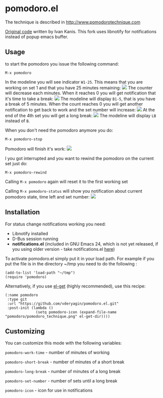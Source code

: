# pomodoro.el #

The technique is described in http://www.pomodorotechnique.com

[Original code](http://kanis.fr/hg/lisp/ivan/pomodoro.el) written by Ivan Kanis. This fork uses libnotify for notifications instead of popup emacs buffer.

## Usage ##

to start the pomodoro you issue the following command:

    M-x pomodoro

In the modeline you will see indicator `W1-25`. This means that you are working on set 1 and that you have 25 minutes remaining:
![](http://i55.tinypic.com/dws2f.jpg)
The counter will decrease each minutes. When it reaches 0 you will get notification that it's time to take a break:
![](http://i54.tinypic.com/2hi2wiw.jpg)
The modeline will display `B1-5`, that is you have a break of 5 minutes. When the count reaches 0 you will get another notification to get back to work and the set number will increase:
![](http://i55.tinypic.com/359bde1.jpg)
At the end of the 4th set you will get a long break:
![](http://i53.tinypic.com/348k74x.jpg)
The modeline will display `LB` instead of `B`.

When you don't need the pomodoro anymore you do:

    M-x pomodoro-stop
Pomodoro will finish it's work:
![](http://i54.tinypic.com/2hoep2v.jpg)

I you got interrupted and you want to rewind the pomodoro on the
current set just do:

    M-x pomodoro-rewind

Calling `M-x pomodoro` again will reset it to the first working set

Calling `M-x pomodoro-status` will show you notification about current pomodoro state, time left and set number:
![](http://i51.tinypic.com/4ut0d0.jpg)

## Installation ##

For status change notifications working you need:

* Libnotify installed
* D-Bus session running
* **notifications.el** (included in GNU Emacs 24, which is not yet released, if you using older version - take notifications.el [here](http://bazaar.launchpad.net/~vcs-imports/emacs/trunk/annotate/head%3A/lisp/notifications.el))

To activate pomodoro.el simply put it in your load path.
For example if you put the file is in the directory ~/tmp you need to do the following :

    (add-to-list 'load-path "~/tmp")
    (require 'pomodoro)

Alternatively, if you use [el-get](https://github.com/dimitri/el-get) (highly recommended), use this recipe:

    (:name pomodoro
     :type git
     :url "https://github.com/vderyagin/pomodoro.el.git"
     :post-init (lambda ()
                  (setq pomodoro-icon (expand-file-name "pomodoro/pomodoro_technique.png" el-get-dir))))

## Customizing ##

You can customize this mode with the following variables:

`pomodoro-work-time` - number of minutes of working

`pomodoro-short-break` - number of minutes of a short break

`pomodoro-long-break` - number of minutes of a long break

`pomodoro-set-number` - number of sets until a long break

`pomodoro-icon` -  icon for use in notifications
